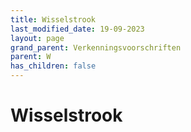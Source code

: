 ```yaml
---
title: Wisselstrook
last_modified_date: 19-09-2023
layout: page
grand_parent: Verkenningsvoorschriften
parent: W
has_children: false
---
```


Wisselstrook
============


